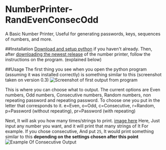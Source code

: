 # NumberPrinter-RandEvenConsecOdd
A Basic Number Printer, Useful for generating passwords, keys, sequences of numbers, and more.

##Installation
[Download and setup python](https://www.python.org/downloads/) if you haven't already.
Then, after [downloading the newest release](https://github.com/JasonDerulo1259/NumberPrinter-RandEvenConsecOdd/releases) of the number printer, follow the instructions on the program. (explained below)

##Usage
The first thing you see when you open the python program (assuming it was installed correctly) is something similar to this
(screenshot taken on version 0.3)
![Screenshot of first output from program](https://i.imgur.com/B5FHjGi.png)

This is where you can choose what to output. The current options are Even numbers, Odd numbers, Consecutive numbers, Random numbers, non repeating password and repeating password.
To choose one you put in the letter that corresponds to it.
e=Even, o=Odd, c=Consecutive, r=Random, p=Password (without repeating), pr=Password (with repeating)

Next, It will ask you how many times/strings to print. [image here](https://i.imgur.com/rIYxWV5.png)
Here, Just input any number you want, and it will print that many strings of It
For example. If you chose consecutive, And put `25`, It would print something similar to this **depending on the settings chosen after this point**
![Example Of Consecutive Output](https://i.imgur.com/dlFIE0t.png)
